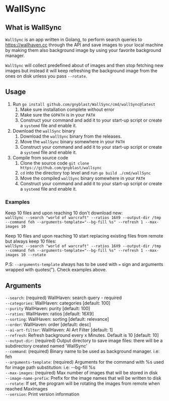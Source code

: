 # WallSync

## What is WallSync

`WallSync` is an app written in Golang, to perform search queries to <https://wallhaven.cc> through the API and save images to your local machine by making them also background image by using your favorite background manager.

`WallSync` will collect predefined about of images and then stop fetching new images but instead it will keep refreshing the background image from the ones on disk unless you pass `--rotate`.

## Usage

1. Run `go install github.com/gnyblast/WallSync/cmd/wallSync@latest`
    1. Make sure installation complete without error
    2. Make sure the `GOPATH` is in your `PATH`
    3. Construct your command and add it to your start-up script or create a `systemd` file and enable it.
2. Download the `wallSync` binary
    1. Download the `wallSync` binary from the releases.
    2. Move the `wallSync` binary somewhere in your `PATH`
    3. Construct your command and add it to your start-up script or create a `systemd` file and enable it.
3. Compile from source code
    1. Clone the source code `git clone https://github.com/gnyblast/wallsync`
    2. `cd` into the directory top level and run `go build ./cmd/wallSync`
    3. Move the compiled `wallSync` binary somewhere in your `PATH`
    4. Construct your command and add it to your start-up script or create a `systemd` file and enable it.

### Examples

Keep 10 files and upon reaching 10 don't download new:\
`wallSync --search "world of warcraft" --ratios 16X9 --output-dir /tmp --command feh --arguments-template="--bg-fill %s" --refresh 1 --max-images 10`

Keep 10 files and upon reaching 10 start replacing existing files from remote but always keep 10 files:\
`wallSync --search "world of warcraft" --ratios 16X9 --output-dir /tmp --command feh --arguments-template="--bg-fill %s" --refresh 1 --max-images 10 --rotate`

P.S: `--arguments-template` always has to be used with `=` sign and arguments wrapped with quotes("). Check examples above.

## Arguments

`--search`: (required) WallHaven: search query - required\
`--categories`: WallHaven: categories [default: 100]\
`--purity` WallHaven: purity [default: 100]\
`--ratios`: WallHaven: ratios [default: 16X9]\
`--sorting`: WallHaven: sorting [default: relevance]\
`--order`: WallHaven: order [default: desc]\
`--ai-art-filter`: WallHaven: AI Art Filter [default: 1]\
`--refresh`: Refresh background every x Minutes. Default is 10 [default: 10]\
`--output-dir`: (required) Output directory to save image files: there will be a subdirectory created named 'WallSync'\
`--command`: (required) Binary name to be used as background manager. i.e: feh\
`--arguments-template`: (required) Arguments for the command with %s used for image path substitution: i.e: --bg-fill %s\
`--max-images`: (required) Max number of images that will be stored in disk\
`--image-name-prefix`: Prefix for the image names that will be written to disk\
`--rotate`: If set, the program will be rotating the images from remote when reached MaxImages\
`--version`: Print version information